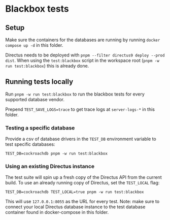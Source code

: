 # Blackbox tests

## Setup

Make sure the containers for the databases are running by running `docker compose up -d` in this folder.

Directus needs to be deployed with `pnpm --filter directus9 deploy --prod dist`. When using the `test:blackbox` script
in the workspace root (`pnpm -w run test:blackbox`) this is already done.

## Running tests locally

Run `pnpm -w run test:blackbox` to run the blackbox tests for every supported database vendor.

Prepend `TEST_SAVE_LOGS=trace` to get trace logs at `server-logs-*` in this folder.

### Testing a specific database

Provide a csv of database drivers in the `TEST_DB` environment variable to test specific databases:

```
TEST_DB=cockroachdb pnpm -w run test:blackbox
```

### Using an existing Directus instance

The test suite will spin up a fresh copy of the Directus API from the current build. To use an already running copy of
Directus, set the `TEST_LOCAL` flag:

```
TEST_DB=cockroachdb TEST_LOCAL=true pnpm -w run test:blackbox
```

This will use `127.0.0.1:8055` as the URL for every test. Note: make sure to connect your local Directus database
instance to the test database container found in docker-compose in this folder.
